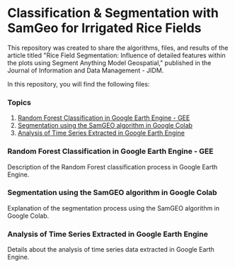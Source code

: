 # Classification & Segmentation with SamGeo for Irrigated Rice Fields

This repository was created to share the algorithms, files, and results of the article titled "Rice Field Segmentation: Influence of detailed features within the plots using Segment Anything Model Geospatial," published in the Journal of Information and Data Management - JIDM.

In this repository, you will find the following files:

### Topics

1. [Random Forest Classification in Google Earth Engine - GEE](#random-forest-classification)
2. [Segmentation using the SamGEO algorithm in Google Colab](#segmentation-with-samgeo)
3. [Analysis of Time Series Extracted in Google Earth Engine](#time-series-analysis)

### Random Forest Classification in Google Earth Engine - GEE

Description of the Random Forest classification process in Google Earth Engine.

### Segmentation using the SamGEO algorithm in Google Colab

Explanation of the segmentation process using the SamGEO algorithm in Google Colab.

### Analysis of Time Series Extracted in Google Earth Engine

Details about the analysis of time series data extracted in Google Earth Engine.


